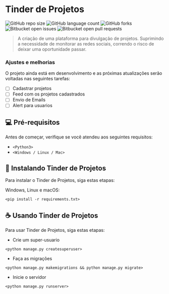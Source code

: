 # Tinder de Projetos

![GitHub repo size](https://img.shields.io/github/repo-size/agostin-afk/tinder_de_projetos?style=for-the-badge)
![GitHub language count](https://img.shields.io/github/languages/count/agostin-afk/tinder_de_projetos?style=for-the-badge)
![GitHub forks](https://img.shields.io/github/forks/agostin-afk/tinder_de_projetos?style=for-the-badge)
![Bitbucket open issues](https://img.shields.io/bitbucket/issues/agostin-afk/tinder_de_projetos?style=for-the-badge)
![Bitbucket open pull requests](https://img.shields.io/bitbucket/pr-raw/agostin-afk/tinder_de_projetos?style=for-the-badge)



>A criação de uma plataforma para divulgação de projetos. Suprimindo a necessidade de monitorar as redes sociais, correndo o risco de deixar uma oportunidade passar.

### Ajustes e melhorias

O projeto ainda está em desenvolvimento e as próximas atualizações serão voltadas nas seguintes tarefas:

- [ ] Cadastrar projetos
- [ ] Feed com os projetos cadastrados
- [ ] Envio de Emails
- [ ] Alert para usuarios

## 💻 Pré-requisitos

Antes de começar, verifique se você atendeu aos seguintes requisitos:

- `<Python3>`
- `<Windows / Linux / Mac>`


## 🚀 Instalando Tinder de Projetos

Para instalar o Tinder de Projetos, siga estas etapas:


Windows, Linux e macOS:

```
<pip install -r requirements.txt>
```

## ☕ Usando Tinder de Projetos

Para usar Tinder de Projetos, siga estas etapas:
- Crie um super-usuario
```
<python manage.py createsuperuser>
```
- Faça as migrações
``` 
<python manage.py makemigrations && python manage.py migrate>
```
- Inicie o servidor
``` 
<python manage.py runserver>
```